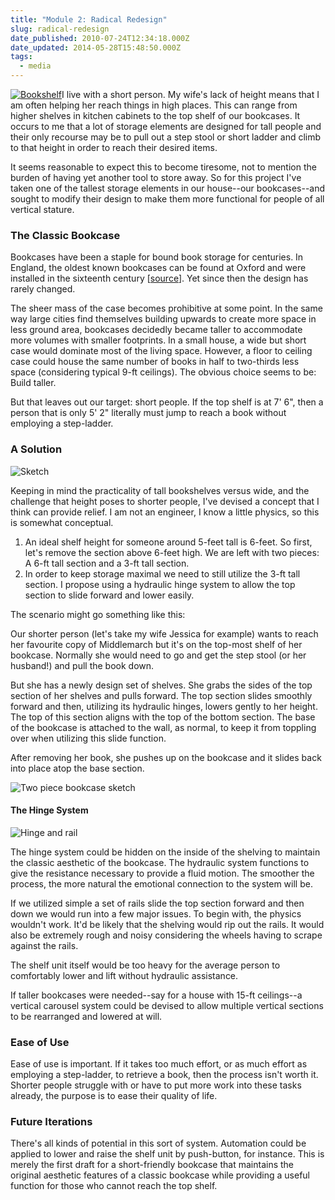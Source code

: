 ```yaml
---
title: "Module 2: Radical Redesign"
slug: radical-redesign
date_published: 2010-07-24T12:34:18.000Z
date_updated: 2014-05-28T15:48:50.000Z
tags:
  - media
---
```


[![Bookshelf](http://res.cloudinary.com/joelgoodman/image/upload/h_300,w_128/v1401313731/bookshelf_buu2rj.jpg)](http://res.cloudinary.com/joelgoodman/image/upload/v1401313731/bookshelf_buu2rj.jpg)I live with a short person. My wife's lack of height means that I am often helping her reach things in high places. This can range from higher shelves in kitchen cabinets to the top shelf of our bookcases. It occurs to me that a lot of storage elements are designed for tall people and their only recourse may be to pull out a step stool or short ladder and climb to that height in order to reach their desired items.

It seems reasonable to expect this to become tiresome, not to mention the burden of having yet another tool to store away. So for this project I've taken one of the tallest storage elements in our house--our bookcases--and sought to modify their design to make them more functional for people of all vertical stature.

### The Classic Bookcase

Bookcases have been a staple for bound book storage for centuries. In England, the oldest known bookcases can be found at Oxford and were installed in the sixteenth century [[source](http://en.wikipedia.org/wiki/Bookcase#Oldest_bookcases)]. Yet since then the design has rarely changed.

The sheer mass of the case becomes prohibitive at some point. In the same way large cities find themselves building upwards to create more space in less ground area, bookcases decidedly became taller to accommodate more volumes with smaller footprints. In a small house, a wide but short case would dominate most of the living space. However, a floor to ceiling case could house the same number of books in half to two-thirds less space (considering typical 9-ft ceilings). The obvious choice seems to be: Build taller.

But that leaves out our target: short people. If the top shelf is at 7' 6", then a person that is only 5' 2" literally must jump to reach a book without employing a step-ladder.

### A Solution

![Sketch](http://res.cloudinary.com/joelgoodman/image/upload/c_crop,h_800,w_800,x_0,y_112/h_150,w_150/v1401313729/fullcase_tk54fn.gif)

Keeping in mind the practicality of tall bookshelves versus wide, and the challenge that height poses to shorter people, I've devised a concept that I think can provide relief. I am not an engineer, I know a little physics, so this is somewhat conceptual.

1. An ideal shelf height for someone around 5-feet tall is 6-feet. So first, let's remove the section above 6-feet high. We are left with two pieces: A 6-ft tall section and a 3-ft tall section.
2. In order to keep storage maximal we need to still utilize the 3-ft tall section. I propose using a hydraulic hinge system to allow the top section to slide forward and lower easily.

The scenario might go something like this:

Our shorter person (let's take my wife Jessica for example) wants to reach her favourite copy of Middlemarch but it's on the top-most shelf of her bookcase. Normally she would need to go and get the step stool (or her husband!) and pull the book down.

But she has a newly design set of shelves. She grabs the sides of the top section of her shelves and pulls forward. The top section slides smoothly forward and then, utilizing its hydraulic hinges, lowers gently to her height. The top of this section aligns with the top of the bottom section. The base of the bookcase is attached to the wall, as normal, to keep it from toppling over when utilizing this slide function.

After removing her book, she pushes up on the bookcase and it slides back into place atop the base section.

![Two piece bookcase sketch](http://res.cloudinary.com/joelgoodman/image/upload/h_129,w_300/v1401313728/twopieces_uesbct.png)

#### The Hinge System

![Hinge and rail](http://res.cloudinary.com/joelgoodman/image/upload/c_crop,h_425,w_425,x_0,y_0/h_150,w_150/v1401313727/1192785087921_eqqerd.jpg)

The hinge system could be hidden on the inside of the shelving to maintain the classic aesthetic of the bookcase. The hydraulic system functions to give the resistance necessary to provide a fluid motion. The smoother the process, the more natural the emotional connection to the system will be.

If we utilized simple a set of rails slide the top section forward and then down we would run into a few major issues. To begin with, the physics wouldn't work. It'd be likely that the shelving would rip out the rails. It would also be extremely rough and noisy considering the wheels having to scrape against the rails.

The shelf unit itself would be too heavy for the average person to comfortably lower and lift without hydraulic assistance.

If taller bookcases were needed--say for a house with 15-ft ceilings--a vertical carousel system could be devised to allow multiple vertical sections to be rearranged and lowered at will.

### Ease of Use

Ease of use is important. If it takes too much effort, or as much effort as employing a step-ladder, to retrieve a book, then the process isn't worth it. Shorter people struggle with or have to put more work into these tasks already, the purpose is to ease their quality of life.

### Future Iterations

There's all kinds of potential in this sort of system. Automation could be applied to lower and raise the shelf unit by push-button, for instance. This is merely the first draft for a short-friendly bookcase that maintains the original aesthetic features of a classic bookcase while providing a useful function for those who cannot reach the top shelf.
